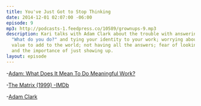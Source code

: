 ```yaml
---
title: You've Just Got to Stop Thinking
date: 2014-12-01 02:07:00 -06:00
episode: 9
mp3: http://podcasts-1.feedpress.co/10589/grownups-9.mp3
description: Kari talks with Adam Clark about the trouble with answering the question
  "What do you do?" and tying your identity to your work; worrying about not having
  value to add to the world; not having all the answers; fear of looking like a fool;
  and the importance of just showing up.
layout: episode
---
```


-[Adam: What Does It Mean To Do Meaningful Work?][1]

-[The Matrix (1999) -IMDb][2]

-[Adam Clark][3]

[1]: http://avclark.com/what-does-it-mean-to-do-meaningful-work/
[2]: http://www.imdb.com/title/tt0133093/
[3]: http://avclark.com/dont-be-the-guy-in-the-pool-with-a-shirt-on/
